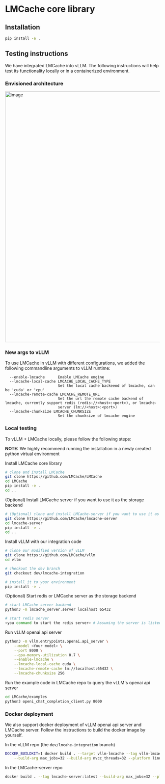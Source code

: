# LMCache core library

## Installation

```bash
pip install -e .
```


## Testing instructions

We have integrated LMCache into vLLM. The following instructions will help test
its functionality locally or in a containerized environment.

### Envisioned architecture

<img width="817" alt="image" src="https://github.com/LMCache/LMCache/assets/25103655/ab64f84d-26e1-46ce-a503-e7e917b618bc">

### New args to vLLM

To use LMCache in vLLM with different configurations, we added the following commandline
arguments to vLLM runtime:

```
  --enable-lmcache      Enable LMCache engine
  --lmcache-local-cache LMCACHE_LOCAL_CACHE_TYPE
                        Set the local cache backeend of lmcache, can be 'cuda' or 'cpu'
  --lmcache-remote-cache LMCACHE_REMOTE_URL
                        Set the url the remote cache backend of lmcache, currently support redis (redis://<host>:<port>), or lmcache-
                        server (lm://<host>:<port>)
  --lmcache-chunksize LMCACHE_CHUNKSIZE
                        Set the chunksize of lmcache engine
```

### Local testing

To vLLM + LMCache locally, please follow the following steps:

**NOTE:** We highly recommend running the installation in a newly created python virtual environment

Install LMCache core library
```bash
# clone and install LMCache
git clone https://github.com/LMCache/LMCache
cd LMCache
pip install -e .
cd ..
```

(Optional) Install LMCache server if you want to use it as the storage backend
```bash
# (Optional) clone and install LMCache-server if you want to use it as the backend
git clone https://github.com/LMCache/lmcache-server
cd lmcache-server
pip install -e .
cd ..
```

Install vLLM with our integration code
```bash
# clone our modified version of vLLM
git clone https://github.com/LMCache/vllm   
cd vllm

# checkout the dev branch
git checkout dev/lmcache-integration        

# install it to your environment
pip install -e .
```

(Optional) Start redis or LMCache server as the storage backend
```bash
# start LMCache server backend
python3 -m lmcache_server.server localhost 65432

# start redis server 
<you command to start the redis server> # Assuming the server is listening at localhost:6379
```

Run vLLM openai api server 
```bash
python3 -m vllm.entrypoints.openai.api_server \
    --model <Your model> \
    --port 8000 \
    --gpu-memory-utilization 0.7 \
    --enable-lmcache \
    --lmcache-local-cache cuda \
    --lmcache-remote-cache lm://localhost:65432 \
    --lmcache-chunksize 256
```

Run the example code in LMCache repo to query the vLLM's openai api server
```bash
cd LMCache/examples
python3 openi_chat_completion_client.py 8000
```

### Docker deployment

We also support docker deployment of vLLM openai api server and LMCache server. Follow the instructions
to build the docker image by yourself.

In the vLLM repo (the `dev/lmcahe-integration` branch)
```bash
DOCKER_BUILDKIT=1 docker build . --target vllm-lmcache --tag vllm-lmcache:latest \
    --build-arg max_jobs=32 --build-arg nvcc_threads=32 --platform linux/amd64
```

In the LMCache-server repo
```bash
docker build . --tag lmcache-server:latest --build-arg max_jobs=32 --platform linux/amd64
```
